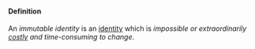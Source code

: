 #### Definition

An *immutable identity* is an [identity](https://github.com/gcassel/Modular-Organization-Terminology/blob/master/terms/identity.md) which is *impossible or extraordinarily [costly](https://github.com/gcassel/Modular-Organization-Terminology/blob/master/terms/cost.md) and time-consuming to change*.

